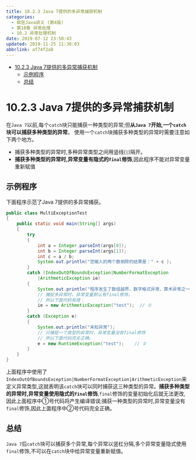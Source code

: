 ```yaml
---
title: 10.2.3 Java 7提供的多异常捕获机制
categories: 
  - 疯狂Java讲义 (第4版)
  - 第10章 异常处理
  - 10.2 异常处理机制
date: 2019-07-12 23:50:43
updated: 2019-11-25 11:30:03
abbrlink: af74f2a8
---
```

<div id='my_toc'>

- [10.2.3 Java 7提供的多异常捕获机制](/JavaReadingNotes/af74f2a8/#10-2-3-Java-7提供的多异常捕获机制)
    - [示例程序](/JavaReadingNotes/af74f2a8/#示例程序)
    - [总结](/JavaReadingNotes/af74f2a8/#总结)

</div>
<!--more-->
<script>if (navigator.platform.toLowerCase() == 'win32'){document.getElementById('my_toc').style.display = 'none';}</script>

<!--end-->
# 10.2.3 Java 7提供的多异常捕获机制 #
在`Java 7`以前,每个`catch`块只能捕获一种类型的异常;但**从`Java 7`开始,一个`catch`块可以捕获多种类型的异常**。
使用一个`catch`块捕获多种类型的异常时需要注意如下两个地方。
- 捕获多种类型的异常时,多种异常类型之间用竖线(`|`)隔开。
- **捕获多种类型的异常时,异常变量有隐式的`final`修饰**,因此程序不能对异常变量重新赋值

## 示例程序 ##
下面程序示范了Java 7提供的多异常捕获。
```java
public class MultiExceptionTest
{
	public static void main(String[] args)
	{
		try
		{
			int a = Integer.parseInt(args[0]);
			int b = Integer.parseInt(args[1]);
			int c = a / b;
			System.out.println("您输入的两个数相除的结果是：" + c );
		}
		catch (IndexOutOfBoundsException|NumberFormatException
			|ArithmeticException ie)
		{
			System.out.println("程序发生了数组越界、数字格式异常、算术异常之一");
			// 捕捉多异常时，异常变量默认有final修饰，
			// 所以下面代码有错：
			ie = new ArithmeticException("test");  // ①
		}
		catch (Exception e)
		{
			System.out.println("未知异常");
			// 只捕捉一个类型的异常时，异常变量没有final修饰
			// 所以下面代码完全正确。
			e = new RuntimeException("test");    // ②
		}
	}
}
```
上面程序中使用了`IndexOutOfBoundsException|NumberFormatException|ArithmeticException`来定义异常类型,这就表明该`catch`块可以同时捕获这三种类型的异常。**捕获多种类型的异常时,异常变量使用隐式的`final`修饰**,`final`修饰的变量初始化后就无法更改,因此上面程序中①号代码将产生编译错误;捕获一种类型的异常时,异常变量没有`final`修饰,因此上面程序中②号代码完全正确。
## 总结 ##
`Java 7`后`catch`块可以捕获多个异常,每个异常以竖杠分隔,多个异常变量隐式使用`final`修饰,不可以在`catch`块中给异常变量重新赋值。

